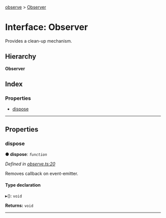 [observe](../README.md) > [Observer](../interfaces/observer.md)

# Interface: Observer

Provides a clean-up mechanism.

## Hierarchy

**Observer**

## Index

### Properties

* [dispose](observer.md#dispose)

---

## Properties

<a id="dispose"></a>

###  dispose

**● dispose**: *`function`*

*Defined in [observe.ts:20](https://github.com/strong-roots-capital/observe/blob/cb1c0c7/src/observe.ts#L20)*

Removes callback on event-emitter.

#### Type declaration
▸(): `void`

**Returns:** `void`

___

